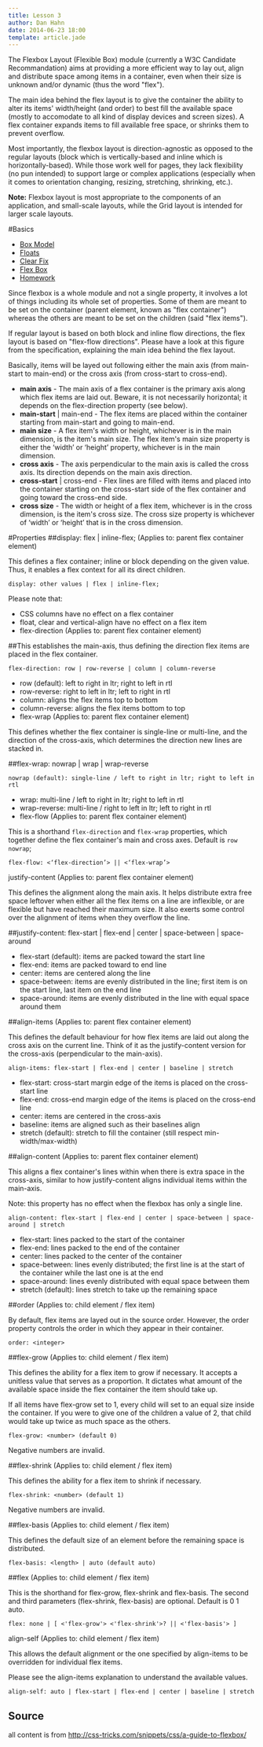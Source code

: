 ```yaml
---
title: Lesson 3
author: Dan Hahn
date: 2014-06-23 18:00
template: article.jade
---
```


The Flexbox Layout (Flexible Box) module (currently a W3C Candidate Recommandation) aims at providing a more efficient way to lay out, align and distribute space among items in a container, even when their size is unknown and/or dynamic (thus the word "flex").

The main idea behind the flex layout is to give the container the ability to alter its items' width/height (and order) to best fill the available space (mostly to accomodate to all kind of display devices and screen sizes). A flex container expands items to fill available free space, or shrinks them to prevent overflow.

Most importantly, the flexbox layout is direction-agnostic as opposed to the regular layouts (block which is vertically-based and inline which is horizontally-based). While those work well for pages, they lack flexibility (no pun intended) to support large or complex applications (especially when it comes to orientation changing, resizing, stretching, shrinking, etc.).

**Note:** Flexbox layout is most appropriate to the components of an application, and small-scale layouts, while the Grid layout is intended for larger scale layouts.

#Basics

* [Box Model]()
* [Floats](floats.html)
* [Clear Fix](clear-fix.html)
* [Flex Box](flex-box.html)
* [Homework](homework.html)

Since flexbox is a whole module and not a single property, it involves a lot of things including its whole set of properties. Some of them are meant to be set on the container (parent element, known as "flex container") whereas the others are meant to be set on the children (said "flex items").

If regular layout is based on both block and inline flow directions, the flex layout is based on "flex-flow directions". Please have a look at this figure from the specification, explaining the main idea behind the flex layout.

Basically, items will be layed out following either the main axis (from main-start to main-end) or the cross axis (from cross-start to cross-end).

* **main axis** - The main axis of a flex container is the primary axis along which flex items are laid out. Beware, it is not necessarily horizontal; it depends on the flex-direction property (see below).
* **main-start** | main-end - The flex items are placed within the container starting from main-start and going to main-end.
* **main size** - A flex item's width or height, whichever is in the main dimension, is the item's main size. The flex item's main size property is either the ‘width’ or ‘height’ property, whichever is in the main dimension.
* **cross axis** - The axis perpendicular to the main axis is called the cross axis. Its direction depends on the main axis direction.
* **cross-start** | cross-end - Flex lines are filled with items and placed into the container starting on the cross-start side of the flex container and going toward the cross-end side.
* **cross size** - The width or height of a flex item, whichever is in the cross dimension, is the item's cross size. The cross size property is whichever of ‘width’ or ‘height’ that is in the cross dimension.

#Properties
##display: flex | inline-flex; (Applies to: parent flex container element)

This defines a flex container; inline or block depending on the given value. Thus, it enables a flex context for all its direct children.

	display: other values | flex | inline-flex;

Please note that:

* CSS columns have no effect on a flex container
* float, clear and vertical-align have no effect on a flex item
* flex-direction (Applies to: parent flex container element)

##This establishes the main-axis, thus defining the direction flex items are placed in the flex container.

	flex-direction: row | row-reverse | column | column-reverse

* row (default): left to right in ltr; right to left in rtl
* row-reverse: right to left in ltr; left to right in rtl
* column: aligns the flex items top to bottom
* column-reverse: aligns the flex items bottom to top
* flex-wrap (Applies to: parent flex container element)

This defines whether the flex container is single-line or multi-line, and the direction of the cross-axis, which determines the direction new lines are stacked in.

##flex-wrap: nowrap | wrap | wrap-reverse

	nowrap (default): single-line / left to right in ltr; right to left in rtl

* wrap: multi-line / left to right in ltr; right to left in rtl
* wrap-reverse: multi-line / right to left in ltr; left to right in rtl
* flex-flow (Applies to: parent flex container element)

This is a shorthand `flex-direction` and `flex-wrap` properties, which together define the flex container's main and cross axes. Default is `row nowrap`;

	flex-flow: <‘flex-direction’> || <‘flex-wrap’>

justify-content (Applies to: parent flex container element)

This defines the alignment along the main axis. It helps distribute extra free space leftover when either all the flex items on a line are inflexible, or are flexible but have reached their maximum size. It also exerts some control over the alignment of items when they overflow the line.

##justify-content: flex-start | flex-end | center | space-between | space-around

* flex-start (default): items are packed toward the start line
* flex-end: items are packed toward to end line
* center: items are centered along the line
* space-between: items are evenly distributed in the line; first item is on the start line, last item on the end line
* space-around: items are evenly distributed in the line with equal space around them

##align-items (Applies to: parent flex container element)

This defines the default behaviour for how flex items are laid out along the cross axis on the current line. Think of it as the justify-content version for the cross-axis (perpendicular to the main-axis).

	align-items: flex-start | flex-end | center | baseline | stretch

* flex-start: cross-start margin edge of the items is placed on the cross-start line
* flex-end: cross-end margin edge of the items is placed on the cross-end line
* center: items are centered in the cross-axis
* baseline: items are aligned such as their baselines align
* stretch (default): stretch to fill the container (still respect min-width/max-width)

##align-content (Applies to: parent flex container element)

This aligns a flex container's lines within when there is extra space in the cross-axis, similar to how justify-content aligns individual items within the main-axis.

Note: this property has no effect when the flexbox has only a single line.

	align-content: flex-start | flex-end | center | space-between | space-around | stretch

* flex-start: lines packed to the start of the container
* flex-end: lines packed to the end of the container
* center: lines packed to the center of the container
* space-between: lines evenly distributed; the first line is at the start of the container while the last one is at the end
* space-around: lines evenly distributed with equal space between them
* stretch (default): lines stretch to take up the remaining space

##order (Applies to: child element / flex item)

By default, flex items are layed out in the source order. However, the order property controls the order in which they appear in their container.

	order: <integer>

##flex-grow (Applies to: child element / flex item)

This defines the ability for a flex item to grow if necessary. It accepts a unitless value that serves as a proportion. It dictates what amount of the available space inside the flex container the item should take up.

If all items have flex-grow set to 1, every child will set to an equal size inside the container. If you were to give one of the children a value of 2, that child would take up twice as much space as the others.

	flex-grow: <number> (default 0)

Negative numbers are invalid.

##flex-shrink (Applies to: child element / flex item)

This defines the ability for a flex item to shrink if necessary.

	flex-shrink: <number> (default 1)

Negative numbers are invalid.

##flex-basis (Applies to: child element / flex item)

This defines the default size of an element before the remaining space is distributed.

	flex-basis: <length> | auto (default auto)

##flex (Applies to: child element / flex item)

This is the shorthand for flex-grow, flex-shrink and flex-basis. The second and third parameters (flex-shrink, flex-basis) are optional. Default is 0 1 auto.

	flex: none | [ <'flex-grow'> <'flex-shrink'>? || <'flex-basis'> ]

align-self (Applies to: child element / flex item)

This allows the default alignment or the one specified by align-items to be overridden for individual flex items.

Please see the align-items explanation to understand the available values.

	align-self: auto | flex-start | flex-end | center | baseline | stretch

## Source

all content is from http://css-tricks.com/snippets/css/a-guide-to-flexbox/